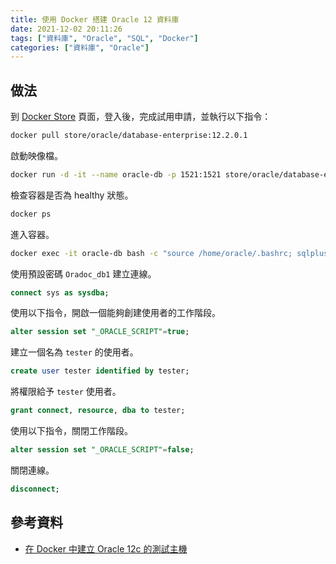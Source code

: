 ```yaml
---
title: 使用 Docker 搭建 Oracle 12 資料庫
date: 2021-12-02 20:11:26
tags: ["資料庫", "Oracle", "SQL", "Docker"]
categories: ["資料庫", "Oracle"]
---
```


## 做法

到 [Docker Store](https://store.docker.com/images/oracle-database-enterprise-edition) 頁面，登入後，完成試用申請，並執行以下指令：

```BASH
docker pull store/oracle/database-enterprise:12.2.0.1
```

啟動映像檔。

```BASH
docker run -d -it --name oracle-db -p 1521:1521 store/oracle/database-enterprise:12.2.0.1
```

檢查容器是否為 healthy 狀態。

```BASH
docker ps
```

進入容器。

```BASH
docker exec -it oracle-db bash -c "source /home/oracle/.bashrc; sqlplus /nolog"
```

使用預設密碼 `Oradoc_db1` 建立連線。

```SQL
connect sys as sysdba;
```

使用以下指令，開啟一個能夠創建使用者的工作階段。

```SQL
alter session set "_ORACLE_SCRIPT"=true;
```

建立一個名為 `tester` 的使用者。

```SQL
create user tester identified by tester;
```

將權限給予 `tester` 使用者。

```SQL
grant connect, resource, dba to tester;
```

使用以下指令，關閉工作階段。

```SQL
alter session set "_ORACLE_SCRIPT"=false;
```

關閉連線。

```SQL
disconnect;
```

## 參考資料

- [在 Docker 中建立 Oracle 12c 的測試主機](https://yingclin.github.io/2018/create-oracle-docker-container.html)
